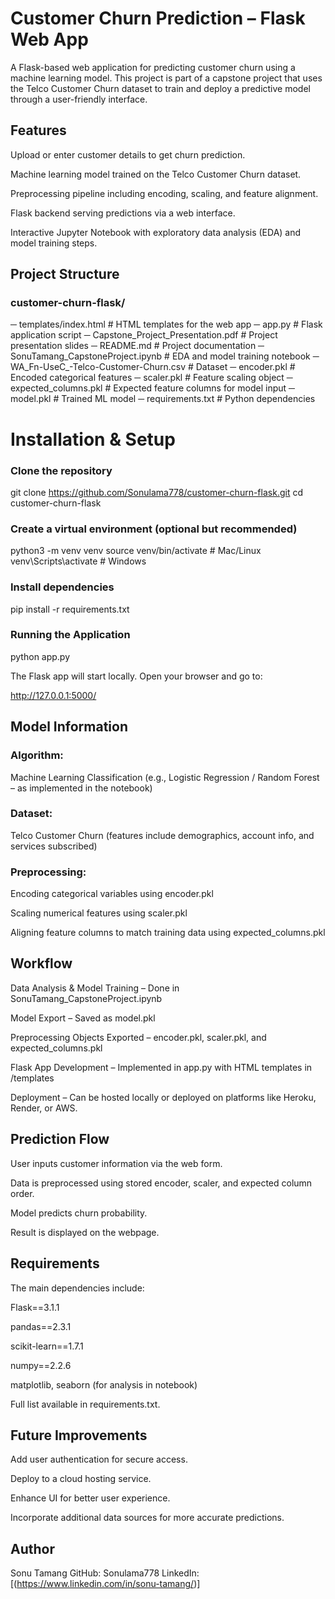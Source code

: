 # Customer Churn Prediction – Flask Web App
A Flask-based web application for predicting customer churn using a machine learning model.
This project is part of a capstone project that uses the Telco Customer Churn dataset to train and deploy a predictive model through a user-friendly interface.

## Features
Upload or enter customer details to get churn prediction.

Machine learning model trained on the Telco Customer Churn dataset.

Preprocessing pipeline including encoding, scaling, and feature alignment.

Flask backend serving predictions via a web interface.

Interactive Jupyter Notebook with exploratory data analysis (EDA) and model training steps.

## Project Structure

### customer-churn-flask/

─ templates/index.html                     # HTML templates for the web app
─ app.py                          # Flask application script
─ Capstone_Project_Presentation.pdf  # Project presentation slides
─ README.md                       # Project documentation
─ SonuTamang_CapstoneProject.ipynb # EDA and model training notebook
─ WA_Fn-UseC_-Telco-Customer-Churn.csv  # Dataset
─ encoder.pkl                     # Encoded categorical features
─ scaler.pkl                      # Feature scaling object
─ expected_columns.pkl            # Expected feature columns for model input
─ model.pkl                       # Trained ML model
─ requirements.txt                # Python dependencies

# Installation & Setup
### Clone the repository

git clone https://github.com/Sonulama778/customer-churn-flask.git
cd customer-churn-flask

### Create a virtual environment (optional but recommended)

python3 -m venv venv
source venv/bin/activate   # Mac/Linux
venv\Scripts\activate      # Windows

### Install dependencies

pip install -r requirements.txt

### Running the Application

python app.py

The Flask app will start locally. Open your browser and go to:

http://127.0.0.1:5000/

## Model Information
### Algorithm: 

Machine Learning Classification (e.g., Logistic Regression / Random Forest – as implemented in the notebook)

### Dataset: 

Telco Customer Churn (features include demographics, account info, and services subscribed)

### Preprocessing:

Encoding categorical variables using encoder.pkl

Scaling numerical features using scaler.pkl

Aligning feature columns to match training data using expected_columns.pkl

## Workflow
Data Analysis & Model Training – Done in SonuTamang_CapstoneProject.ipynb

Model Export – Saved as model.pkl

Preprocessing Objects Exported – encoder.pkl, scaler.pkl, and expected_columns.pkl

Flask App Development – Implemented in app.py with HTML templates in /templates

Deployment – Can be hosted locally or deployed on platforms like Heroku, Render, or AWS.

## Prediction Flow
User inputs customer information via the web form.

Data is preprocessed using stored encoder, scaler, and expected column order.

Model predicts churn probability.

Result is displayed on the webpage.

## Requirements
The main dependencies include:

Flask==3.1.1

pandas==2.3.1

scikit-learn==1.7.1

numpy==2.2.6

matplotlib, seaborn (for analysis in notebook)

Full list available in requirements.txt.

## Future Improvements
Add user authentication for secure access.

Deploy to a cloud hosting service.

Enhance UI for better user experience.

Incorporate additional data sources for more accurate predictions.

## Author
Sonu Tamang
GitHub: Sonulama778
LinkedIn: [(https://www.linkedin.com/in/sonu-tamang/)]
